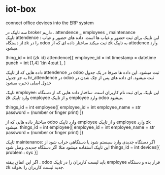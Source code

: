 # iot-box
connect office devices into the ERP system

سه تاپیک در broker داریم . attendence _ employees _ maintenance 
<br />
تاپیک attendence : 
این تاپیک برای ثبت حضور و غیاب ها است. داده های حضور و غیاب از دستگاه zk را در odoo ثبت میکند
ساختار داده ای که از zk به تاپیک attedence وارد میشود. <br />


thing_id = int (zk id)
attendence[{
  employee_id = int
  timestamp = datetime
  punch = int [1,4] 1:in 4:out
}, ]

داده هایی که از تاپیک attendence  در odoo ثبت میشود. این داده ها صرفا در یک جدول به جز جدول hr_attendence در odoo ثبت میشود.  ای داده های پس از چک شدن در جدول اصلی ذخیره میشود  <br />


تاپیک employee: این تاپیک برای ثبت نام کاربران است. 
ساختار داده هایی که از دستگاه zk وارد تاپیک employee و از تاپیک employee وارد odoo میشود.


things_id = int
employee{[
  employee_id = int
  employee_name = str
  password = (number or finger print)
]}

ساختار داده هایی که از odoo وارد تاپیک employee و از تاپیک employee وارد zk میشود.
things_id = int
employee{[
  employee_id = int
  employee_name = str
  password = (number or finger print)
]}



تاپیک maintenance: اگر دستگاه جدیدی وارد سیستم شود یا دستگاهی خراب شود از این تاپیک استفاده میشود
مثلا اگر دستگاه جدیدی وصل شود
things_id = int
devices[{
  problem : syc
}]

اگر این اتفاق بیفته . odoo باید لیست کاربران را در تاپیک employee قرار بده و دستگاه zk جدید لیست کاربران را بخواند. 
